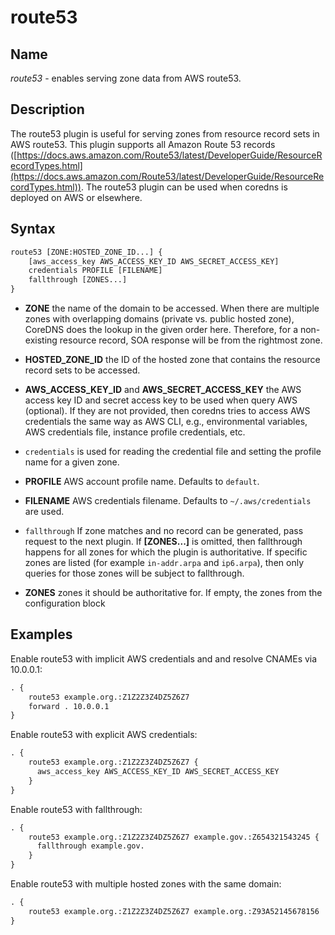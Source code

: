 # route53

## Name

*route53* - enables serving zone data from AWS route53.

## Description

The route53 plugin is useful for serving zones from resource record
sets in AWS route53. This plugin supports all Amazon Route 53 records
([https://docs.aws.amazon.com/Route53/latest/DeveloperGuide/ResourceRecordTypes.html](https://docs.aws.amazon.com/Route53/latest/DeveloperGuide/ResourceRecordTypes.html)).
The route53 plugin can be used when coredns is deployed on AWS or elsewhere.

## Syntax

~~~ txt
route53 [ZONE:HOSTED_ZONE_ID...] {
    [aws_access_key AWS_ACCESS_KEY_ID AWS_SECRET_ACCESS_KEY]
    credentials PROFILE [FILENAME]
    fallthrough [ZONES...]
}
~~~

*   **ZONE** the name of the domain to be accessed. When there are multiple zones with overlapping
    domains (private vs. public hosted zone), CoreDNS does the lookup in the given order here.
    Therefore, for a non-existing resource record, SOA response will be from the rightmost zone.

*   **HOSTED_ZONE_ID** the ID of the hosted zone that contains the resource record sets to be
    accessed.

*   **AWS_ACCESS_KEY_ID** and **AWS_SECRET_ACCESS_KEY** the AWS access key ID and secret access key
    to be used when query AWS (optional). If they are not provided, then coredns tries to access
    AWS credentials the same way as AWS CLI, e.g., environmental variables, AWS credentials file,
    instance profile credentials, etc.

*   `credentials` is used for reading the credential file and setting the profile name for a given
    zone.

*   **PROFILE** AWS account profile name. Defaults to `default`.

*   **FILENAME** AWS credentials filename. Defaults to `~/.aws/credentials` are used.

*   `fallthrough` If zone matches and no record can be generated, pass request to the next plugin.
    If **[ZONES...]** is omitted, then fallthrough happens for all zones for which the plugin is
    authoritative. If specific zones are listed (for example `in-addr.arpa` and `ip6.arpa`), then
    only queries for those zones will be subject to fallthrough.

*   **ZONES** zones it should be authoritative for. If empty, the zones from the configuration block

## Examples

Enable route53 with implicit AWS credentials and and resolve CNAMEs via 10.0.0.1:

~~~ txt
. {
	route53 example.org.:Z1Z2Z3Z4DZ5Z6Z7
    forward . 10.0.0.1
}
~~~

Enable route53 with explicit AWS credentials:

~~~ txt
. {
    route53 example.org.:Z1Z2Z3Z4DZ5Z6Z7 {
      aws_access_key AWS_ACCESS_KEY_ID AWS_SECRET_ACCESS_KEY
    }
}
~~~

Enable route53 with fallthrough:

~~~ txt
. {
    route53 example.org.:Z1Z2Z3Z4DZ5Z6Z7 example.gov.:Z654321543245 {
      fallthrough example.gov.
    }
}
~~~

Enable route53 with multiple hosted zones with the same domain:

~~~ txt
. {
    route53 example.org.:Z1Z2Z3Z4DZ5Z6Z7 example.org.:Z93A52145678156
}
~~~
